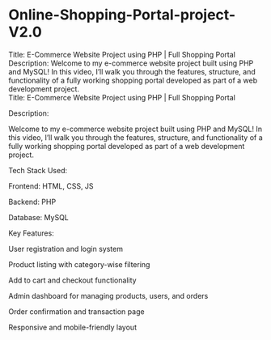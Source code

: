 # Online-Shopping-Portal-project-V2.0
Title: E-Commerce Website Project using PHP | Full Shopping Portal  Description:  Welcome to my e-commerce website project built using PHP and MySQL! In this video, I’ll walk you through the features, structure, and functionality of a fully working shopping portal developed as part of a web development project.  
Title: E-Commerce Website Project using PHP | Full Shopping Portal

Description:

Welcome to my e-commerce website project built using PHP and MySQL!
In this video, I’ll walk you through the features, structure, and functionality of a fully working shopping portal developed as part of a web development project.

Tech Stack Used:

Frontend: HTML, CSS, JS

Backend: PHP

Database: MySQL


Key Features:

User registration and login system

Product listing with category-wise filtering

Add to cart and checkout functionality

Admin dashboard for managing products, users, and orders

Order confirmation and transaction page

Responsive and mobile-friendly layout
